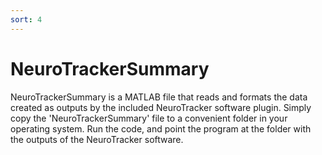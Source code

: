 ```yaml
---
sort: 4
---
```


# NeuroTrackerSummary
NeuroTrackerSummary is a MATLAB file that reads and formats the data created as outputs by the included NeuroTracker software plugin.
Simply copy the 'NeuroTrackerSummary' file to a convenient folder in your operating system.  Run the code, and point the program at the folder with the outputs of the NeuroTracker software.





















